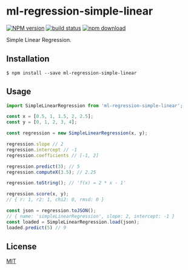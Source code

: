 # ml-regression-simple-linear

  [![NPM version][npm-image]][npm-url]
  [![build status][travis-image]][travis-url]
  [![npm download][download-image]][download-url]

Simple Linear Regression.

## Installation

`$ npm install --save ml-regression-simple-linear`

## Usage

```js
import SimpleLinearRegression from 'ml-regression-simple-linear';

const x = [0.5, 1, 1.5, 2, 2.5];
const y = [0, 1, 2, 3, 4];

const regression = new SimpleLinearRegression(x, y);

regression.slope // 2
regression.intercept // -1
regression.coefficients // [-1, 2]

regression.predict(3); // 5
regression.computeX(3.5); // 2.25

regression.toString(); // 'f(x) = 2 * x - 1'

regression.score(x, y);
// { r: 1, r2: 1, chi2: 0, rmsd: 0 }

const json = regression.toJSON();
// { name: 'simpleLinearRegression', slope: 2, intercept: -1 }
const loaded = SimpleLinearRegression.load(json);
loaded.predict(5) // 9
```

## License

  [MIT](./LICENSE)

[npm-image]: https://img.shields.io/npm/v/ml-regression-simple-linear.svg?style=flat-square
[npm-url]: https://npmjs.org/package/ml-regression-simple-linear
[travis-image]: https://img.shields.io/travis/mljs/ml-regression-simple-linear/master.svg?style=flat-square
[travis-url]: https://travis-ci.org/mljs/ml-regression-simple-linear
[download-image]: https://img.shields.io/npm/dm/ml-regression-simple-linear.svg?style=flat-square
[download-url]: https://npmjs.org/package/ml-regression-simple-linear

